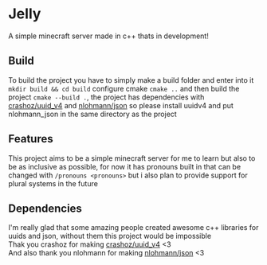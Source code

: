 # Jelly
A simple minecraft server made in c++ thats in development!
## Build
To build the project you have to simply make a build folder and enter into it `mkdir build && cd build` configure cmake `cmake ..` and then build the project `cmake --build .`, the project has dependencies with [crashoz/uuid_v4](https://github.com/crashoz/uuid_v4) and [nlohmann/json](https://github.com/nlohmann/json) so please install uuidv4 and put nlohmann_json in the same directory as the project
## Features
This project aims to be a simple minecraft server for me to learn but also to be as inclusive as possible, for now it has pronouns built in that can be changed with `/pronouns <pronouns>` but i also plan to provide support for plural systems in the future
## Dependencies
I'm really glad that some amazing people created awesome c++ libraries for uuids and json, without them this project would be impossible \
Thak you crashoz for making [crashoz/uuid_v4](https://github.com/crashoz/uuid_v4) <3 \
And also thank you nlohmann for making [nlohmann/json](https://github.com/nlohmann/json) <3 
